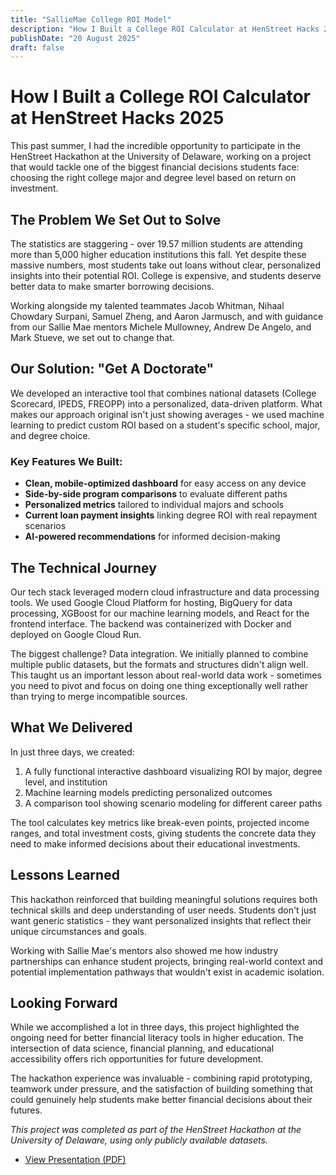 ```yaml
---
title: "SallieMae College ROI Model"
description: "How I Built a College ROI Calculator at HenStreet Hacks 2025"
publishDate: "20 August 2025"
draft: false
---
```



# How I Built a College ROI Calculator at HenStreet Hacks 2025

This past summer, I had the incredible opportunity to participate in the HenStreet Hackathon at the University of Delaware, working on a project that would tackle one of the biggest financial decisions students face: choosing the right college major and degree level based on return on investment.

## The Problem We Set Out to Solve

The statistics are staggering - over 19.57 million students are attending more than 5,000 higher education institutions this fall. Yet despite these massive numbers, most students take out loans without clear, personalized insights into their potential ROI. College is expensive, and students deserve better data to make smarter borrowing decisions.

Working alongside my talented teammates Jacob Whitman, Nihaal Chowdary Surpani, Samuel Zheng, and Aaron Jarmusch, and with guidance from our Sallie Mae mentors Michele Mullowney, Andrew De Angelo, and Mark Stueve, we set out to change that.

## Our Solution: "Get A Doctorate"

We developed an interactive tool that combines national datasets (College Scorecard, IPEDS, FREOPP) into a personalized, data-driven platform. What makes our approach original isn't just showing averages - we used machine learning to predict custom ROI based on a student's specific school, major, and degree choice.

### Key Features We Built:
- **Clean, mobile-optimized dashboard** for easy access on any device
- **Side-by-side program comparisons** to evaluate different paths
- **Personalized metrics** tailored to individual majors and schools  
- **Current loan payment insights** linking degree ROI with real repayment scenarios
- **AI-powered recommendations** for informed decision-making

## The Technical Journey

Our tech stack leveraged modern cloud infrastructure and data processing tools. We used Google Cloud Platform for hosting, BigQuery for data processing, XGBoost for our machine learning models, and React for the frontend interface. The backend was containerized with Docker and deployed on Google Cloud Run.

The biggest challenge? Data integration. We initially planned to combine multiple public datasets, but the formats and structures didn't align well. This taught us an important lesson about real-world data work - sometimes you need to pivot and focus on doing one thing exceptionally well rather than trying to merge incompatible sources.

## What We Delivered

In just three days, we created:
1. A fully functional interactive dashboard visualizing ROI by major, degree level, and institution
2. Machine learning models predicting personalized outcomes
3. A comparison tool showing scenario modeling for different career paths

The tool calculates key metrics like break-even points, projected income ranges, and total investment costs, giving students the concrete data they need to make informed decisions about their educational investments.

## Lessons Learned

This hackathon reinforced that building meaningful solutions requires both technical skills and deep understanding of user needs. Students don't just want generic statistics - they want personalized insights that reflect their unique circumstances and goals.

Working with Sallie Mae's mentors also showed me how industry partnerships can enhance student projects, bringing real-world context and potential implementation pathways that wouldn't exist in academic isolation.

## Looking Forward

While we accomplished a lot in three days, this project highlighted the ongoing need for better financial literacy tools in higher education. The intersection of data science, financial planning, and educational accessibility offers rich opportunities for future development.

The hackathon experience was invaluable - combining rapid prototyping, teamwork under pressure, and the satisfaction of building something that could genuinely help students make better financial decisions about their futures.

*This project was completed as part of the HenStreet Hackathon at the University of Delaware, using only publicly available datasets.*

- [View Presentation (PDF)](/HenStreet/henstreethacks-salliemae.pdf)
